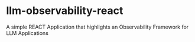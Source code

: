 # llm-observability-react
A simple REACT Application that highlights an Observability Framework for LLM Applications
